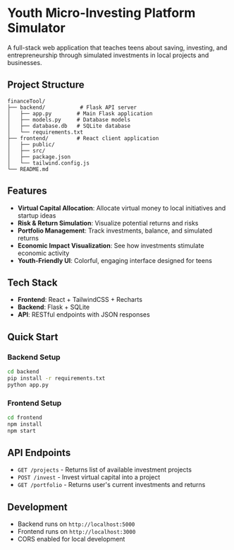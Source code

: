 # Youth Micro-Investing Platform Simulator

A full-stack web application that teaches teens about saving, investing, and entrepreneurship through simulated investments in local projects and businesses.

## Project Structure

```
financeTool/
├── backend/           # Flask API server
│   ├── app.py        # Main Flask application
│   ├── models.py     # Database models
│   ├── database.db   # SQLite database
│   └── requirements.txt
├── frontend/         # React client application
│   ├── public/
│   ├── src/
│   ├── package.json
│   └── tailwind.config.js
└── README.md
```

## Features

- **Virtual Capital Allocation**: Allocate virtual money to local initiatives and startup ideas
- **Risk & Return Simulation**: Visualize potential returns and risks
- **Portfolio Management**: Track investments, balance, and simulated returns
- **Economic Impact Visualization**: See how investments stimulate economic activity
- **Youth-Friendly UI**: Colorful, engaging interface designed for teens

## Tech Stack

- **Frontend**: React + TailwindCSS + Recharts
- **Backend**: Flask + SQLite
- **API**: RESTful endpoints with JSON responses

## Quick Start

### Backend Setup
```bash
cd backend
pip install -r requirements.txt
python app.py
```

### Frontend Setup
```bash
cd frontend
npm install
npm start
```

## API Endpoints

- `GET /projects` - Returns list of available investment projects
- `POST /invest` - Invest virtual capital into a project
- `GET /portfolio` - Returns user's current investments and returns

## Development

- Backend runs on `http://localhost:5000`
- Frontend runs on `http://localhost:3000`
- CORS enabled for local development